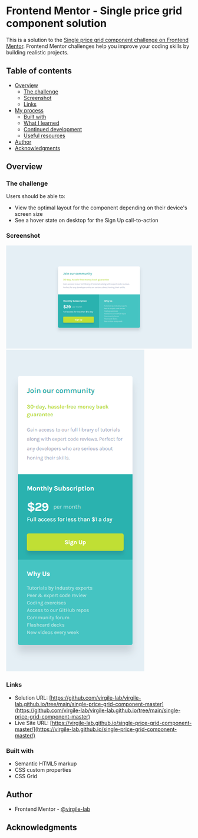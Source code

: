 # Frontend Mentor - Single price grid component solution

This is a solution to the [Single price grid component challenge on Frontend Mentor](https://www.frontendmentor.io/challenges/single-price-grid-component-5ce41129d0ff452fec5abbbc). Frontend Mentor challenges help you improve your coding skills by building realistic projects. 

## Table of contents

- [Overview](#overview)
  - [The challenge](#the-challenge)
  - [Screenshot](#screenshot)
  - [Links](#links)
- [My process](#my-process)
  - [Built with](#built-with)
  - [What I learned](#what-i-learned)
  - [Continued development](#continued-development)
  - [Useful resources](#useful-resources)
- [Author](#author)
- [Acknowledgments](#acknowledgments)

## Overview

### The challenge

Users should be able to:

- View the optimal layout for the component depending on their device's screen size
- See a hover state on desktop for the Sign Up call-to-action

### Screenshot

![](./Screenshot_Desktop.png)
![](./Screenshot_Mobile.png)

### Links

- Solution URL: [https://github.com/virgile-lab/virgile-lab.github.io/tree/main/single-price-grid-component-master](https://github.com/virgile-lab/virgile-lab.github.io/tree/main/single-price-grid-component-master)
- Live Site URL: [https://virgile-lab.github.io/single-price-grid-component-master/](https://virgile-lab.github.io/single-price-grid-component-master/)

### Built with

- Semantic HTML5 markup
- CSS custom properties
- CSS Grid

## Author

- Frontend Mentor - [@virgile-lab](https://www.frontendmentor.io/profile/virgile-lab)

## Acknowledgments

